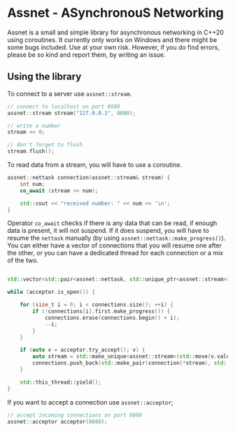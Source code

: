 
# Assnet - ASynchronouS Networking

Assnet is a small and simple library for asynchronous networking in C++20 using coroutines.
It currently only works on Windows and there might be some bugs included. Use at your own risk.
However, if you do find errors, please be so kind and report them, by writing an issue.

## Using the library

To connect to a server use `assnet::stream`.

```c++
// connect to localhost on port 8080
assnet::stream stream("127.0.0.1", 8080);

// write a number
stream << 0;

// don't forget to flush
stream.flush();
```

To read data from a stream, you will have to use a coroutine.

```c++
assnet::nettask connection(assnet::stream& stream) {
    int num;
    co_await (stream >> num);

    std::cout << "received number: " << num << '\n';
}
```

Operator `co_await` checks if there is any data that can be read, if enough data is present, it will not suspend.
If it does suspend, you will have to resume the `nettask` manually (by using `assnet::nettask::make_progress()`). You can either have a vector of connections that you will resume one after the other, or you can have a dedicated thread for each connection or a mix of the two.

```c++

std::vector<std::pair<assnet::nettask, std::unique_ptr<assnet::stream>>> connections;

while (acceptor.is_open()) {

    for (size_t i = 0; i < connections.size(); ++i) {
        if (!connections[i].first.make_progress()) {
            connections.erase(connections.begin() + i);
            --i;
        }
    }

    if (auto v = acceptor.try_accept(); v) {
        auto stream = std::make_unique<assnet::stream>(std::move(v.value()));
        connections.push_back(std::make_pair(connection(*stream), std::move(stream)));
    }

    std::this_thread::yield();
}

```

If you want to accept a connection use `assnet::acceptor`;

```c++
// accept incoming connections on port 8080
assnet::acceptor acceptor(8080);

```
